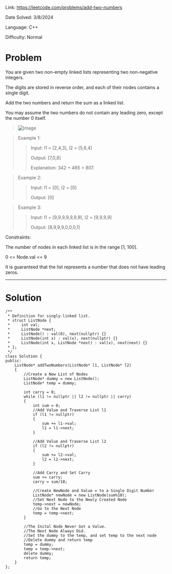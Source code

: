 Link: https://leetcode.com/problems/add-two-numbers

Date Solved: 3/8/2024

Language: C++

Difficulty: Normal

# Problem

You are given two non-empty linked lists representing two non-negative integers. 

The digits are stored in reverse order, and each of their nodes contains a single digit. 

Add the two numbers and return the sum as a linked list.

You may assume the two numbers do not contain any leading zero, except the number 0 itself.

>![image](https://github.com/BrianDang03/Leet-Code-Solved/assets/124744302/2adc2f4e-65c7-4a41-a67e-e2cef6877fb5)

>Example 1:
>
>>Input: l1 = [2,4,3], l2 = [5,6,4]
>>
>>Output: [7,0,8]
>>
>>Explanation: 342 + 465 = 807.

>Example 2:
>
>>Input: l1 = [0], l2 = [0]
>>
>>Output: [0]

>Example 3:
>
>>Input: l1 = [9,9,9,9,9,9,9], l2 = [9,9,9,9]
>>
>>Output: [8,9,9,9,0,0,0,1]
 

Constraints:

The number of nodes in each linked list is in the range [1, 100].

0 <= Node.val <= 9

It is guaranteed that the list represents a number that does not have leading zeros.

---

# Solution

```
/**
 * Definition for singly-linked list.
 * struct ListNode {
 *     int val;
 *     ListNode *next;
 *     ListNode() : val(0), next(nullptr) {}
 *     ListNode(int x) : val(x), next(nullptr) {}
 *     ListNode(int x, ListNode *next) : val(x), next(next) {}
 * };
 */
class Solution {
public:
    ListNode* addTwoNumbers(ListNode* l1, ListNode* l2) 
    {
        //Create a New List of Nodes
        ListNode* dummy = new ListNode();
        ListNode* temp = dummy;

        int carry = 0;
        while (l1 != nullptr || l2 != nullptr || carry)
        {
            int sum = 0;
            //Add Value and Traverse List l1 
            if (l1 != nullptr)
            {
                sum += l1->val;
                l1 = l1->next;
            }

            //Add Value and Traverse List l2
            if (l2 != nullptr)
            {
                sum += l2->val;
                l2 = l2->next;
            }

            //Add Carry and Set Carry
            sum += carry;
            carry = sum/10;

            //Create NewNode and Value = to a Single Digit Number 
            ListNode* newNode = new ListNode(sum%10);
            //Set Next Node to the Newly Created Node
            temp->next = newNode;
            //Go to the Next Node
            temp = temp->next;
        }    

        //The Inital Node Never Got a Value.
        //The Next Node Always Did.
        //Set the dummy to the temp, and set temp to the next node
        //Delete dummy and return temp 
        temp = dummy;
        temp = temp->next;
        delete dummy;
        return temp;
    }
};
```
